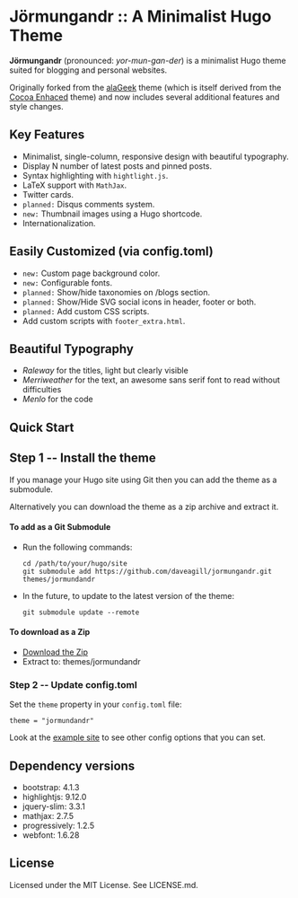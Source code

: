 # Jörmungandr :: A Minimalist Hugo Theme

**Jörmungandr** (pronounced: _yor-mun-gan-der_) is a minimalist Hugo theme suited for blogging and personal websites.

Originally forked from the [alaGeek](https://github.com/gkmngrgn/hugo-alageek-theme) theme (which is itself derived from the [Cocoa Enhaced](https://github.com/mtn/cocoa-eh-hugo-theme) theme) and now includes several additional features and style changes.

## Key Features

* Minimalist, single-column, responsive design with beautiful typography.
* Display N number of latest posts and pinned posts.
* Syntax highlighting with `hightlight.js`.
* LaTeX support with `MathJax`.
* Twitter cards.
* `planned:` Disqus comments system.
* `new:` Thumbnail images using a Hugo shortcode.
* Internationalization.

## Easily Customized (via config.toml)

* `new:` Custom page background color.
* `new:` Configurable fonts.
* `planned:` Show/hide taxonomies on /blogs section.
* `planned:` Show/Hide SVG social icons in header, footer or both.
* `planned:` Add custom CSS scripts.
* Add custom scripts with `footer_extra.html`.

## Beautiful Typography

* _Raleway_ for the titles, light but clearly visible
* _Merriweather_ for the text, an awesome sans serif font to read without difficulties
* _Menlo_ for the code

## Quick Start

## Step 1 -- Install the theme

If you manage your Hugo site using Git then you can add the theme as a submodule.

Alternatively you can download the theme as a zip archive and extract it.

#### To add as a Git Submodule
* Run the following commands:

      cd /path/to/your/hugo/site
      git submodule add https://github.com/daveagill/jormungandr.git themes/jormundandr

* In the future, to update to the latest version of the theme:

      git submodule update --remote

#### To download as a Zip

* [Download the Zip](https://github.com/daveagill/jormungandr/archive/master.zip)
* Extract to: themes/jormundandr

### Step 2 -- Update config.toml

Set the `theme` property in your `config.toml` file:

    theme = "jormundandr"

Look at the [example site](https://github.com/daveagill/jormungandr/tree/master/exampleSite) to see other config options that you can set.

## Dependency versions

* bootstrap: 4.1.3
* highlightjs: 9.12.0
* jquery-slim: 3.3.1
* mathjax: 2.7.5
* progressively: 1.2.5
* webfont: 1.6.28

## License

Licensed under the MIT License. See LICENSE.md.
